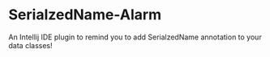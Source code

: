# SerialzedName-Alarm
An Intellij IDE plugin to remind you to add SerialzedName annotation to your data classes!
